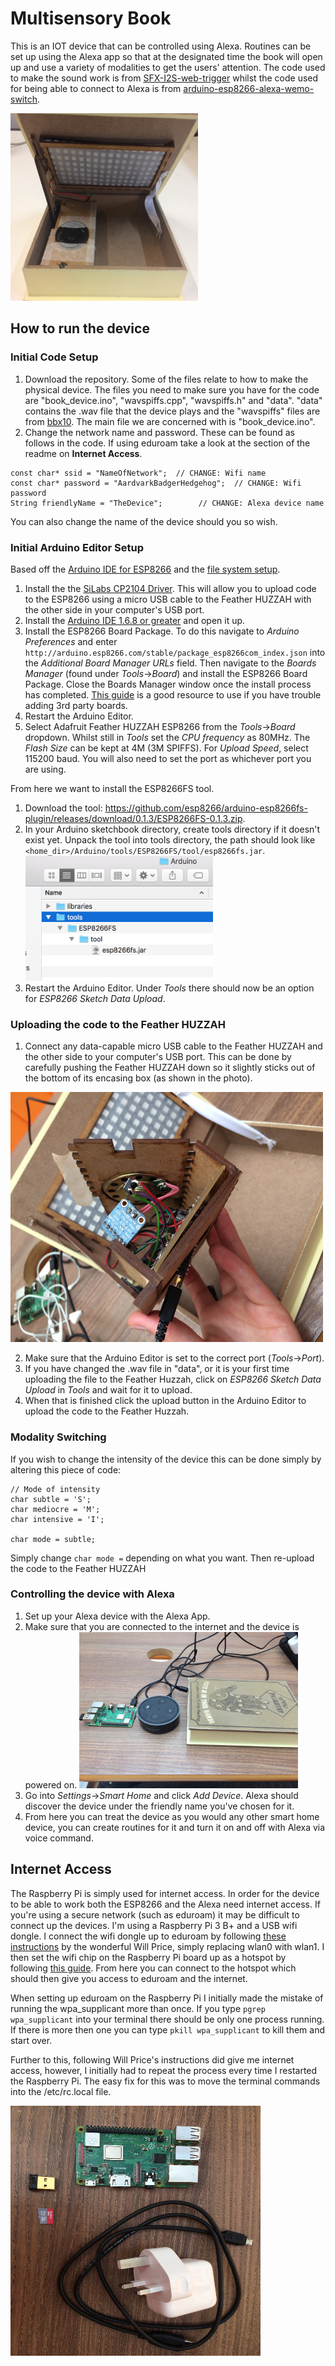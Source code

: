 # Multisensory Book

This is an IOT device that can be controlled using Alexa. Routines can be set up using the Alexa app so that at the designated
time the book will open up and use a variety of modalities to get the users' attention. The code used to make the sound work is 
from [SFX-I2S-web-trigger](https://github.com/bbx10/SFX-I2S-web-trigger) whilst the code used for being able to connect to
Alexa is from [arduino-esp8266-alexa-wemo-switch](https://github.com/kakopappa/arduino-esp8266-alexa-wemo-switch).

<img src=https://github.com/RaeJ/HabitFormationDevice/blob/master/photos/open_book1.jpg width="300" height="300" title="Multisensory Book"/>



## How to run the device
### Initial Code Setup
1. Download the repository. Some of the files relate to how to make the physical device. The files you need to make sure you have for the code are "book_device.ino", "wavspiffs.cpp", "wavspiffs.h" and "data". "data" contains the .wav file that the device plays and the "wavspiffs" files are from [bbx10](https://github.com/bbx10/SFX-I2S-web-trigger). The main file we are concerned with is "book_device.ino".
2. Change the network name and password. These can be found as follows in the code. If using eduroam take a look at the section of the readme on **Internet Access**.
```
const char* ssid = "NameOfNetwork";  // CHANGE: Wifi name
const char* password = "AardvarkBadgerHedgehog";  // CHANGE: Wifi password 
String friendlyName = "TheDevice";        // CHANGE: Alexa device name
```
You can also change the name of the device should you so wish.


### Initial Arduino Editor Setup
Based off the [Arduino IDE for ESP8266](https://learn.adafruit.com/adafruit-feather-huzzah-esp8266/using-arduino-ide) and the [file system setup](http://esp8266.github.io/Arduino/versions/2.0.0/doc/filesystem.html).

1. Install the the [SiLabs CP2104 Driver](https://www.silabs.com/products/development-tools/software/usb-to-uart-bridge-vcp-drivers). This will allow you to upload code to the ESP8266 using a micro USB cable to the Feather HUZZAH with the other side in your computer's USB port.
2. Install the [Arduino IDE 1.6.8 or greater](https://www.arduino.cc/en/Main/Software) and open it up.
3. Install the ESP8266 Board Package. To do this navigate to *Arduino* *Preferences* and enter `http://arduino.esp8266.com/stable/package_esp8266com_index.json` into the *Additional Board Manager URLs* field. Then navigate to the *Boards Manager* (found under *Tools*->*Board*) and install the ESP8266 Board Package. Close the Boards Manager window once the install process has completed. [This guide](https://learn.adafruit.com/add-boards-arduino-v164) is a good resource to use if you have trouble adding 3rd party boards.
4. Restart the Arduino Editor.
5. Select Adafruit Feather HUZZAH ESP8266  from the *Tools*->*Board* dropdown. Whilst still in *Tools* set the *CPU frequency* as 80MHz. The *Flash Size* can be kept at 4M (3M SPIFFS). For *Upload Speed*, select 115200 baud. You will also need to set the port as whichever port you are using.

From here we want to install the ESP8266FS tool.
1. Download the tool: https://github.com/esp8266/arduino-esp8266fs-plugin/releases/download/0.1.3/ESP8266FS-0.1.3.zip.
2. In your Arduino sketchbook directory, create tools directory if it doesn't exist yet. Unpack the tool into tools directory, the path should look like `<home_dir>/Arduino/tools/ESP8266FS/tool/esp8266fs.jar`.<img src=https://github.com/RaeJ/HabitFormationDevice/blob/master/photos/file_layout.png width="300" height="200" title="File layout"/>
3. Restart the Arduino Editor. Under *Tools* there should now be an option for *ESP8266 Sketch Data Upload*.


### Uploading the code to the Feather HUZZAH
1. Connect any data-capable micro USB cable to the Feather HUZZAH and the other side to your computer's USB port. This can be done by carefully pushing the Feather HUZZAH down so it slightly sticks out of the bottom of its encasing box (as shown in the photo). 
<img src=https://github.com/RaeJ/HabitFormationDevice/blob/master/photos/huzzah_access.jpg width="500" height="400" title="Accessing the Feather HUZZAH"/>

2. Make sure that the Arduino Editor is set to the correct port (*Tools*->*Port*).
3. If you have changed the .wav file in "data", or it is your first time uploading the file to the Feather Huzzah, click on *ESP8266 Sketch Data Upload* in *Tools* and wait for it to upload.
4. When that is finished click the upload button in the Arduino Editor to upload the code to the Feather Huzzah.


### Modality Switching
If you wish to change the intensity of the device this can be done simply by altering this piece of code:
```
// Mode of intensity
char subtle = 'S';
char mediocre = 'M';
char intensive = 'I';

char mode = subtle;
```
Simply change `char mode =` depending on what you want. Then re-upload the code to the Feather HUZZAH


### Controlling the device with Alexa
1. Set up your Alexa device with the Alexa App.
2. Make sure that you are connected to the internet and the device is powered on. <img src=https://github.com/RaeJ/HabitFormationDevice/blob/master/photos/components.jpg width="350" height="250" title="Components set up"/>
3. Go into *Settings*->*Smart Home* and click *Add Device*. Alexa should discover the device under the friendly name you've chosen for it.
4. From here you can treat the device as you would any other smart home device, you can create routines for it and turn it on and off with Alexa via voice command.


## Internet Access
The Raspberry Pi is simply used for internet access. In order for the device to be able to work both the ESP8266 and the Alexa need internet access. If you're using a secure network (such as eduroam) it may be difficult to connect up the devices. I'm using a Raspberry Pi 3 B+ and a USB wifi dongle. I connect the wifi dongle up to eduroam by following [these instructions](https://www.willprice.org/2014/03/17/eduroam-on-the-raspberry-pi.html) by the wonderful Will Price, simply replacing wlan0 with wlan1. I then set the wifi chip on the Raspberry Pi board up as a hotspot by following [this guide](https://www.raspberrypi.org/documentation/configuration/wireless/access-point.md). From here you can connect to the hotspot which should then give you access to eduroam and the internet.

When setting up eduroam on the Raspberry Pi I initially made the mistake of running the wpa_supplicant more than once. If you type `pgrep wpa_supplicant` into your terminal there should be only one process running. If there is more then one you can type `pkill wpa_supplicant` to kill them and start over.

Further to this, following Will Price's instructions did give me internet access, however, I initially had to repeat the process every time I restarted the Raspberry Pi. The easy fix for this was to move the terminal commands into the /etc/rc.local file.

<img src=https://github.com/RaeJ/HabitFormationDevice/blob/master/photos/eduroam_access.jpg width="400" height="400" title="Eduroam access kit"/>
